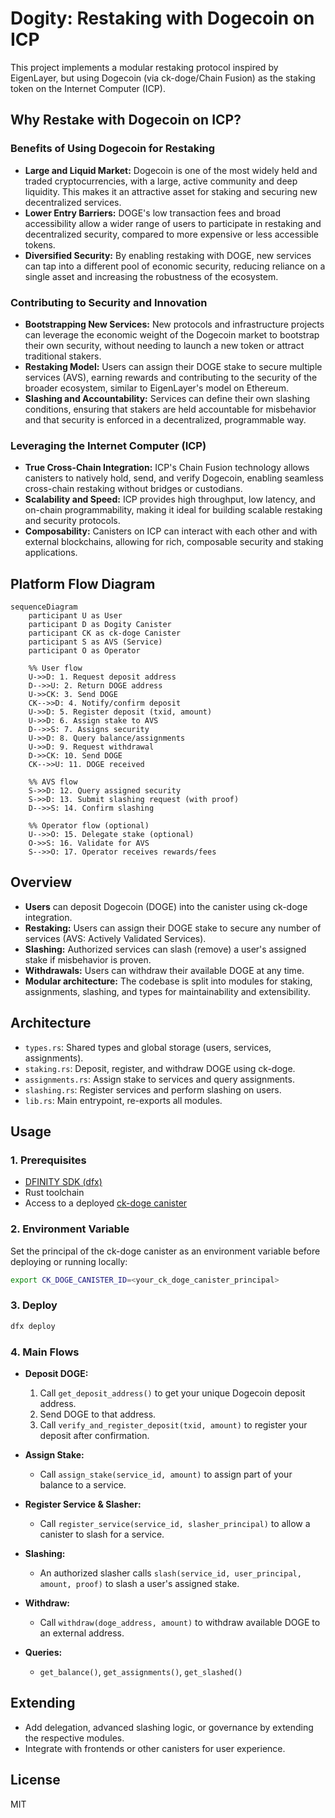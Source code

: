 # Dogity: Restaking with Dogecoin on ICP

This project implements a modular restaking protocol inspired by EigenLayer, but using Dogecoin (via ck-doge/Chain Fusion) as the staking token on the Internet Computer (ICP).

## Why Restake with Dogecoin on ICP?

### Benefits of Using Dogecoin for Restaking
- **Large and Liquid Market:** Dogecoin is one of the most widely held and traded cryptocurrencies, with a large, active community and deep liquidity. This makes it an attractive asset for staking and securing new decentralized services.
- **Lower Entry Barriers:** DOGE's low transaction fees and broad accessibility allow a wider range of users to participate in restaking and decentralized security, compared to more expensive or less accessible tokens.
- **Diversified Security:** By enabling restaking with DOGE, new services can tap into a different pool of economic security, reducing reliance on a single asset and increasing the robustness of the ecosystem.

### Contributing to Security and Innovation
- **Bootstrapping New Services:** New protocols and infrastructure projects can leverage the economic weight of the Dogecoin market to bootstrap their own security, without needing to launch a new token or attract traditional stakers.
- **Restaking Model:** Users can assign their DOGE stake to secure multiple services (AVS), earning rewards and contributing to the security of the broader ecosystem, similar to EigenLayer's model on Ethereum.
- **Slashing and Accountability:** Services can define their own slashing conditions, ensuring that stakers are held accountable for misbehavior and that security is enforced in a decentralized, programmable way.

### Leveraging the Internet Computer (ICP)
- **True Cross-Chain Integration:** ICP's Chain Fusion technology allows canisters to natively hold, send, and verify Dogecoin, enabling seamless cross-chain restaking without bridges or custodians.
- **Scalability and Speed:** ICP provides high throughput, low latency, and on-chain programmability, making it ideal for building scalable restaking and security protocols.
- **Composability:** Canisters on ICP can interact with each other and with external blockchains, allowing for rich, composable security and staking applications.

## Platform Flow Diagram

```mermaid
sequenceDiagram
    participant U as User
    participant D as Dogity Canister
    participant CK as ck-doge Canister
    participant S as AVS (Service)
    participant O as Operator

    %% User flow
    U->>D: 1. Request deposit address
    D-->>U: 2. Return DOGE address
    U->>CK: 3. Send DOGE
    CK-->>D: 4. Notify/confirm deposit
    U->>D: 5. Register deposit (txid, amount)
    U->>D: 6. Assign stake to AVS
    D-->>S: 7. Assigns security
    U->>D: 8. Query balance/assignments
    U->>D: 9. Request withdrawal
    D->>CK: 10. Send DOGE
    CK-->>U: 11. DOGE received

    %% AVS flow
    S->>D: 12. Query assigned security
    S->>D: 13. Submit slashing request (with proof)
    D-->>S: 14. Confirm slashing

    %% Operator flow (optional)
    U-->>O: 15. Delegate stake (optional)
    O->>S: 16. Validate for AVS
    S-->>O: 17. Operator receives rewards/fees
```

## Overview
- **Users** can deposit Dogecoin (DOGE) into the canister using ck-doge integration.
- **Restaking:** Users can assign their DOGE stake to secure any number of services (AVS: Actively Validated Services).
- **Slashing:** Authorized services can slash (remove) a user's assigned stake if misbehavior is proven.
- **Withdrawals:** Users can withdraw their available DOGE at any time.
- **Modular architecture:** The codebase is split into modules for staking, assignments, slashing, and types for maintainability and extensibility.

## Architecture
- `types.rs`: Shared types and global storage (users, services, assignments).
- `staking.rs`: Deposit, register, and withdraw DOGE using ck-doge.
- `assignments.rs`: Assign stake to services and query assignments.
- `slashing.rs`: Register services and perform slashing on users.
- `lib.rs`: Main entrypoint, re-exports all modules.

## Usage

### 1. Prerequisites
- [DFINITY SDK (dfx)](https://internetcomputer.org/docs/current/developer-docs/setup/install/)
- Rust toolchain
- Access to a deployed [ck-doge canister](https://github.com/ldclabs/ck-doge)

### 2. Environment Variable
Set the principal of the ck-doge canister as an environment variable before deploying or running locally:

```sh
export CK_DOGE_CANISTER_ID=<your_ck_doge_canister_principal>
```

### 3. Deploy
```sh
dfx deploy
```

### 4. Main Flows
- **Deposit DOGE:**
  1. Call `get_deposit_address()` to get your unique Dogecoin deposit address.
  2. Send DOGE to that address.
  3. Call `verify_and_register_deposit(txid, amount)` to register your deposit after confirmation.

- **Assign Stake:**
  - Call `assign_stake(service_id, amount)` to assign part of your balance to a service.

- **Register Service & Slasher:**
  - Call `register_service(service_id, slasher_principal)` to allow a canister to slash for a service.

- **Slashing:**
  - An authorized slasher calls `slash(service_id, user_principal, amount, proof)` to slash a user's assigned stake.

- **Withdraw:**
  - Call `withdraw(doge_address, amount)` to withdraw available DOGE to an external address.

- **Queries:**
  - `get_balance()`, `get_assignments()`, `get_slashed()`

## Extending
- Add delegation, advanced slashing logic, or governance by extending the respective modules.
- Integrate with frontends or other canisters for user experience.

## License
MIT 